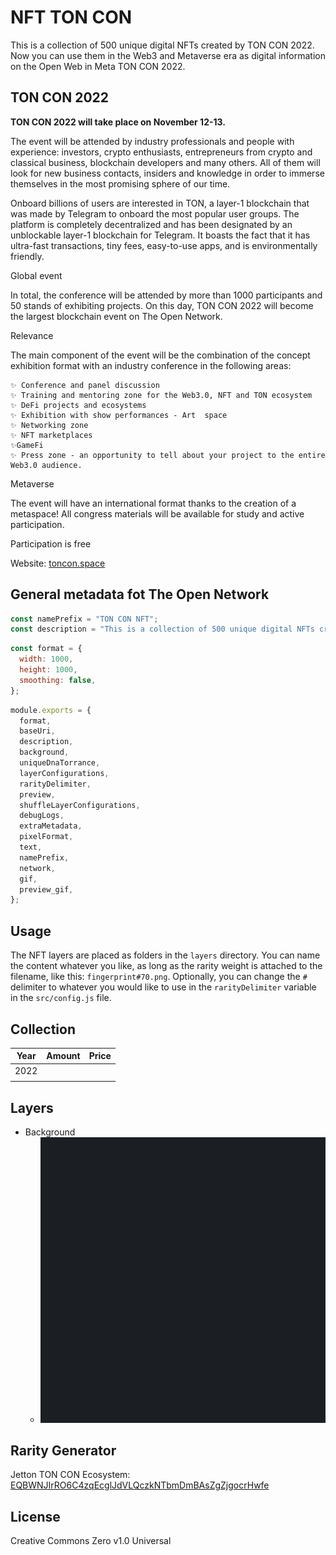 # NFT TON CON
This is a collection of 500 unique digital NFTs created by TON CON 2022. Now you can use them in the Web3 and Metaverse era as digital information on the Open Web in Meta TON CON 2022.

## TON CON 2022
__TON CON 2022 will take place on November 12-13.__ 

The event will be attended by industry professionals and people with experience: investors, crypto enthusiasts, entrepreneurs from crypto and classical business, blockchain developers and many others. All of them will look for new business contacts, insiders and knowledge in order to immerse themselves in the most promising sphere of our time.

Onboard billions of users are interested in TON, a layer-1 blockchain that was made by Telegram to onboard the most popular user groups. The platform is completely decentralized and has been designated by  an unblockable layer-1 blockchain for Telegram. It boasts the fact that it has ultra-fast transactions, tiny fees, easy-to-use apps, and is environmentally friendly.

Global event

In total, the conference will be attended by more than 1000 participants and 50 stands of exhibiting projects. On this day, TON CON 2022 will become the largest blockchain event on The Open Network.

Relevance

The main component of the event will be the combination of the concept exhibition format with an industry conference in the following areas:

    ✨ Conference and panel discussion
    ✨ Training and mentoring zone for the Web3.0, NFT and TON ecosystem
    ✨ DeFi projects and ecosystems
    ✨ Exhibition with show performances - Art  space
    ✨ Networking zone
    ✨ NFT marketplaces
    ✨GameFi
    ✨ Press zone - an opportunity to tell about your project to the entire Web3.0 audience.

Metaverse

The event will have an international format thanks to the creation of a metaspace! All congress materials will be available for study and active participation.

Participation is free

Website: [toncon.space](https://toncon.space)

## General metadata fot The Open Network
```js
const namePrefix = "TON CON NFT";
const description = "This is a collection of 500 unique digital NFTs created by TON CON 2022. Now you can use them in the Web3 and Metaverse era as digital information on the Open Network in Meta TON CON 2022.";
```

```js
const format = {
  width: 1000,
  height: 1000,
  smoothing: false,
};
```

```js
module.exports = {
  format,
  baseUri,
  description,
  background,
  uniqueDnaTorrance,
  layerConfigurations,
  rarityDelimiter,
  preview,
  shuffleLayerConfigurations,
  debugLogs,
  extraMetadata,
  pixelFormat,
  text,
  namePrefix,
  network,
  gif,
  preview_gif,
};
```

## Usage
The NFT layers are placed as folders in the `layers` directory. You can name the content whatever you like, as long as the rarity weight is attached to the filename, like this: `fingerprint#70.png`. Optionally, you can change the `#` delimiter to whatever you would like to use in the `rarityDelimiter` variable in the `src/config.js` file.


## Collection 

| Year | Amount | Price | 
|-|-|-|
|2022 | | |
| | | |

## Layers
* Background
    * ![Black Pearl #1B1F23](/layers/Background/Black%231.png)


## Rarity Generator

Jetton TON CON Ecosystem: [EQBWNJIrRO6C4zqEcglJdVLQczkNTbmDmBAsZgZjgocrHwfe](ton://EQBWNJIrRO6C4zqEcglJdVLQczkNTbmDmBAsZgZjgocrHwfe)

## License
Creative Commons Zero v1.0 Universal
